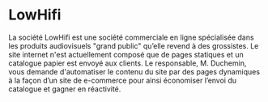 # LowHifi
La société LowHifi est une société commerciale en ligne spécialisée dans les produits audiovisuels "grand public" qu’elle revend à des grossistes. Le site internet n'est actuellement composé que de pages statiques et un catalogue papier est envoyé aux clients.   Le responsable, M. Duchemin, vous demande d'automatiser le contenu du site par des pages dynamiques à la façon d’un site de e-commerce pour ainsi économiser l’envoi du catalogue et gagner en réactivité.  
